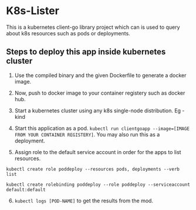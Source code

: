 # K8s-Lister

This is a kubernetes client-go library project which can is used to query about k8s resources such as pods or deployments.

## Steps to deploy this app inside kubernetes cluster

1) Use the compiled binary and the given Dockerfile to generate a docker image.

2) Now, push to docker image to your container registery such as docker hub.

3) Start a kubernetes cluster using any k8s single-node distribution. Eg - kind

4) Start this application as a pod.
`kubectl run clientgoapp --image=[IMAGE FROM YOUR CONTAINER REGISTERY]`. You may also run this as a deployment.

5) Assign role to the default service account in order for the apps to list resources.

`kubectl create role poddeploy --resources pods, deployments --verb list`

`kubectl create rolebinding poddeploy --role poddeploy --serviceaccount default:default`

6) `kubectl logs [POD-NAME]` to get the results from the mod.
